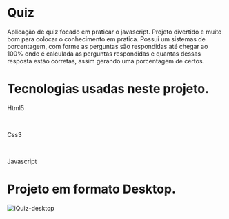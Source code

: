 # Quiz
<p> Aplicação de quiz focado em praticar o javascript. Projeto divertido e muito bom para colocar o conhecimento em pratica.
 Possui um sistemas de porcentagem, com forme as perguntas são respondidas até chegar ao 100% onde é calculada as perguntas respondidas e quantas dessas resposta estão corretas,     assim gerando uma porcentagem de certos.</p>

# Tecnologias usadas neste projeto.

 <p>Html5</p>
  <br>
<p>Css3</p>
  <br>
<p> Javascript</p>


# Projeto em formato Desktop.

![iQuiz-desktop](https://user-images.githubusercontent.com/62466598/141509329-6a3023e4-8fe4-4481-8e69-b694461522fb.png)
